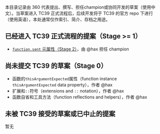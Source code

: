 本目录记录由 360 代表提出、撰写、担任champion或协同开发的草案（使用中文）。当草案进入 TC39 正式流程后，后续开发将于 TC39 的官方 repo 下进行（使用英语），本处通常仅作索引、简介、存档之用途。

## 已经进入 TC39 正式流程的提案（Stage >= 1）

- [`function.sent` 元属性（Stage 2）](https://github.com/tc39/proposal-function.sent)，由 @hax 担任 champion
<!-- old url: https://github.com/allenwb/ESideas/blob/master/Generator%20metaproperty.md -->

## 尚未提交 TC39 的草案（Stage 0）

- 函数的`thisArgumentExpected`属性（function instance `thisArgumentExpected` data property），作者 @hax
- 扩展和`::`符号（extensions and `::` notation），作者 @hax
- 函数自省和工具方法（function reflections and helpers），作者 @hax

## 未被 TC39 接受的草案或已中止的提案

暂无
